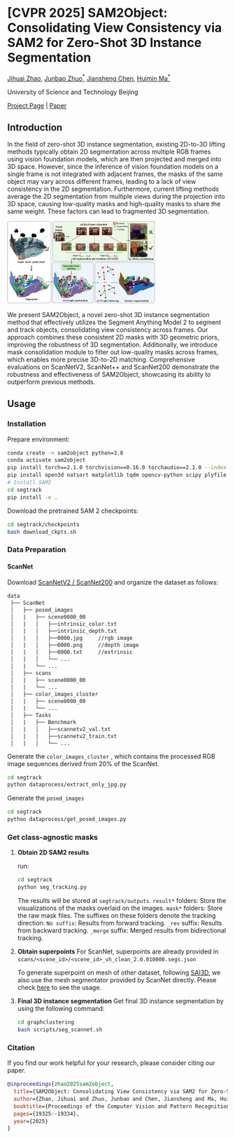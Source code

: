 # [CVPR 2025] SAM2Object: Consolidating View Consistency via SAM2 for Zero-Shot 3D Instance Segmentation

 [Jihuai Zhao](https://jihuaizhaohd.github.io/), [Junbao Zhuo<sup>*</sup>](https://scholar.google.com/citations?user=iBt9uHUAAAAJ) [Jiansheng Chen](https://scholar.google.com/citations?user=A1gA9XIAAAAJ), [Huimin Ma<sup>*</sup>](https://scholar.google.com.hk/citations?user=32hwVLEAAAAJ&hl)

University of Science and Technology Beijing &nbsp; &nbsp;


<!-- **CVPR 2025** -->

[Project Page](https://jihuaizhaohd.github.io/SAM2Object/) | [Paper](https://openaccess.thecvf.com/content/CVPR2025/html/Zhao_SAM2Object_Consolidating_View_Consistency_via_SAM2_for_Zero-Shot_3D_Instance_CVPR_2025_paper.html)

## Introduction

In the field of zero-shot 3D instance segmentation, existing 2D-to-3D lifting methods typically obtain 2D segmentation across multiple RGB frames using vision foundation models, which are then projected and merged into 3D space. However, since the inference of vision foundation models on a single frame is not integrated with adjacent frames, the masks of the same object may vary across different frames, leading to a lack of view consistency in the 2D segmentation. Furthermore, current lifting methods average the 2D segmentation from multiple views during the projection into 3D space, causing low-quality masks and high-quality masks to share the same weight. These factors can lead to fragmented 3D segmentation. 

<img src="assets\overview_.png" style="zoom: 33%;" />

We present SAM2Object, a novel zero-shot 3D instance segmentation method that effectively utilizes the Segment Anything Model 2 to segment and track objects, consolidating view consistency across frames. Our approach combines these consistent 2D masks with 3D geometric priors, improving the robustness of 3D segmentation. Additionally, we introduce mask consolidation module to filter out low-quality masks across frames, which enables more precise 3D-to-2D matching. Comprehensive evaluations on ScanNetV2, ScanNet++ and ScanNet200 demonstrate the robustness and effectiveness of SAM2Object, showcasing its ability to outperform previous methods.

## Usage

### Installation

Prepare environment:

```bash
conda create -n sam2object python=3.8
conda activate sam2object
pip install torch==2.1.0 torchvision==0.16.0 torchaudio==2.1.0 --index-url https://download.pytorch.org/whl/cu121
pip install open3d natsort matplotlib tqdm opencv-python scipy plyfile
# Install SAM2
cd segtrack
pip install -e .
```

Download the pretrained SAM 2 checkpoints:
```bash
cd segtrack/checkpoints
bash download_ckpts.sh
```




### Data Preparation

#### ScanNet
Download [ScanNetV2 / ScanNet200](https://github.com/ScanNet/ScanNet) and organize the dataset as follows:
 
```
data
 ├── ScanNet
 │   ├── posed_images
 │   |   ├── scene0000_00
 │   |   │   ├──intrinsic_color.txt   
 │   |   │   ├──intrinsic_depth.txt   
 │   |   │   ├──0000.jpg     //rgb image
 │   |   │   ├──0000.png     //depth image
 │   |   │   ├──0000.txt     //extrinsic
 │   |   │   └── ...
 │   |   └── ...
 │   ├── scans
 │   |   ├── scene0000_00
 │   |   └── ...
 │   ├── color_images_cluster
 │   |   ├── scene0000_00
 │   |   └── ...
 │   ├── Tasks
 │   |   ├── Benchmark
 │   |   │   ├──scannetv2_val.txt  
 │   |   │   ├──scannetv2_train.txt  
 │   |   │   └── ...
```

Generate the `color_images_cluster` , which contains the processed RGB image sequences derived from 20% of the ScanNet.
```bash
cd segtrack
python dataprocess/extract_only_jpg.py
```
Generate the `posed_images`
```bash
cd segtrack
python dataprocess/get_posed_images.py
```

### Get class-agnostic masks
1. **Obtain 2D SAM2 results**
   
   run:
   ```bash
   cd segtrack
   python seg_tracking.py
   ```
   The results will be stored at `segtrack/outputs`. `result*` folders: Store the visualizations of the masks overlaid on the images. `mask*` folders: Store the raw mask files. The suffixes on these folders denote the tracking direction: `No suffix`: Results from forward tracking. `_rev` suffix: Results from backward tracking. `_merge` suffix: Merged results from bidirectional tracking.

2. **Obtain superpoints**
   For ScanNet, superpoints are already provided in `scans/<scene_id>/<scene_id>_vh_clean_2.0.010000.segs.json`

   To generate superpoint on mesh of other dataset, following [SAI3D](https://github.com/yd-yin/SAI3D/), we also use the mesh segmentator provided by ScanNet directly. Please check [here](https://github.com/ScanNet/ScanNet/tree/master/Segmentator) to see the usage.

3. **Final 3D instance segmentation**
   Get final 3D instance segmentation by using the following command:
   ```bash
   cd graphclustering
   bash scripts/seg_scannet.sh
   ```


### Citation
If you find our work helpful for your research, please consider citing our paper.
```BibTex
@inproceedings{zhao2025sam2object,
  title={SAM2Object: Consolidating View Consistency via SAM2 for Zero-Shot 3D Instance Segmentation},
  author={Zhao, Jihuai and Zhuo, Junbao and Chen, Jiansheng and Ma, Huimin},
  booktitle={Proceedings of the Computer Vision and Pattern Recognition Conference},
  pages={19325--19334},
  year={2025}
}
```